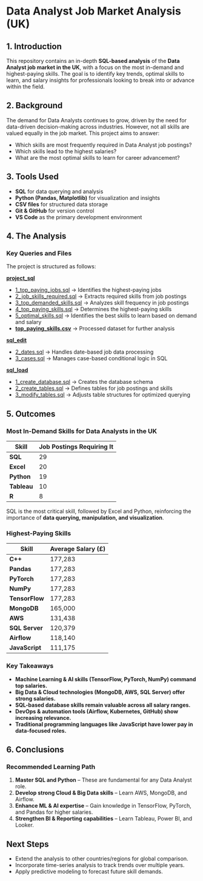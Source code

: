 # Data Analyst Job Market Analysis (UK)

## 1. Introduction
This repository contains an in-depth **SQL-based analysis** of the **Data Analyst job market in the UK**, with a focus on the most in-demand and highest-paying skills. The goal is to identify key trends, optimal skills to learn, and salary insights for professionals looking to break into or advance within the field.

## 2. Background
The demand for Data Analysts continues to grow, driven by the need for data-driven decision-making across industries. However, not all skills are valued equally in the job market. This project aims to answer:
- Which skills are most frequently required in Data Analyst job postings?
- Which skills lead to the highest salaries?
- What are the most optimal skills to learn for career advancement?

## 3. Tools Used
- **SQL** for data querying and analysis
- **Python (Pandas, Matplotlib)** for visualization and insights
- **CSV files** for structured data storage
- **Git & GitHub** for version control
- **VS Code** as the primary development environment

## 4. The Analysis

### Key Queries and Files

The project is structured as follows:

**[project_sql](project_sql/)**
- [1_top_paying_jobs.sql](project_sql/1_top_paying_jobs.sql) → Identifies the highest-paying jobs
- [2_job_skills_required.sql](project_sql/2_job_skills_required.sql) → Extracts required skills from job postings
- [3_top_demanded_skills.sql](project_sql/3_top_demanded_skills.sql) → Analyzes skill frequency in job postings
- [4_top_paying_skills.sql](project_sql/4_top_paying_skills.sql) → Determines the highest-paying skills
- [5_optimal_skills.sql](project_sql/5_optimal_skills.sql) → Identifies the best skills to learn based on demand and salary
- **[top_paying_skills.csv](project_sql/top%20paying%20skills.csv)** → Processed dataset for further analysis

**[sql_edit](sql_edit/)**
- [2_dates.sql](sql_edit/2_dates.sql) → Handles date-based job data processing
- [3_cases.sql](sql_edit/3_cases.sql) → Manages case-based conditional logic in SQL

**[sql_load](sql_load/)**
- [1_create_database.sql](sql_load/1_create_database.sql) → Creates the database schema
- [2_create_tables.sql](sql_load/2_create_tables.sql) → Defines tables for job postings and skills
- [3_modify_tables.sql](sql_load/3_modify_tables.sql) → Adjusts table structures for optimized querying

## 5. Outcomes

### Most In-Demand Skills for Data Analysts in the UK

| Skill   | Job Postings Requiring It |
|---------|---------------------------|
| **SQL**    | 29 |
| **Excel**  | 20 |
| **Python** | 19 |
| **Tableau** | 10 |
| **R**      | 8 |

SQL is the most critical skill, followed by Excel and Python, reinforcing the importance of **data querying, manipulation, and visualization**.

### Highest-Paying Skills

| Skill | Average Salary (£) |
|--------|------------------|
| **C++** | 177,283 |
| **Pandas** | 177,283 |
| **PyTorch** | 177,283 |
| **NumPy** | 177,283 |
| **TensorFlow** | 177,283 |
| **MongoDB** | 165,000 |
| **AWS** | 131,438 |
| **SQL Server** | 120,379 |
| **Airflow** | 118,140 |
| **JavaScript** | 111,175 |

### Key Takeaways
- **Machine Learning & AI skills (TensorFlow, PyTorch, NumPy) command top salaries.**
- **Big Data & Cloud technologies (MongoDB, AWS, SQL Server) offer strong salaries.**
- **SQL-based database skills remain valuable across all salary ranges.**
- **DevOps & automation tools (Airflow, Kubernetes, GitHub) show increasing relevance.**
- **Traditional programming languages like JavaScript have lower pay in data-focused roles.**

## 6. Conclusions

### Recommended Learning Path
1. **Master SQL and Python** – These are fundamental for any Data Analyst role.
2. **Develop strong Cloud & Big Data skills** – Learn AWS, MongoDB, and Airflow.
3. **Enhance ML & AI expertise** – Gain knowledge in TensorFlow, PyTorch, and Pandas for higher salaries.
4. **Strengthen BI & Reporting capabilities** – Learn Tableau, Power BI, and Looker.

## Next Steps
- Extend the analysis to other countries/regions for global comparison.
- Incorporate time-series analysis to track trends over multiple years.
- Apply predictive modeling to forecast future skill demands.



